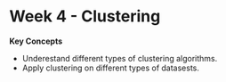 # Week 4 - Clustering

**Key Concepts**

* Underestand different types of clustering algorithms.
* Apply clustering on different types of datasests.
